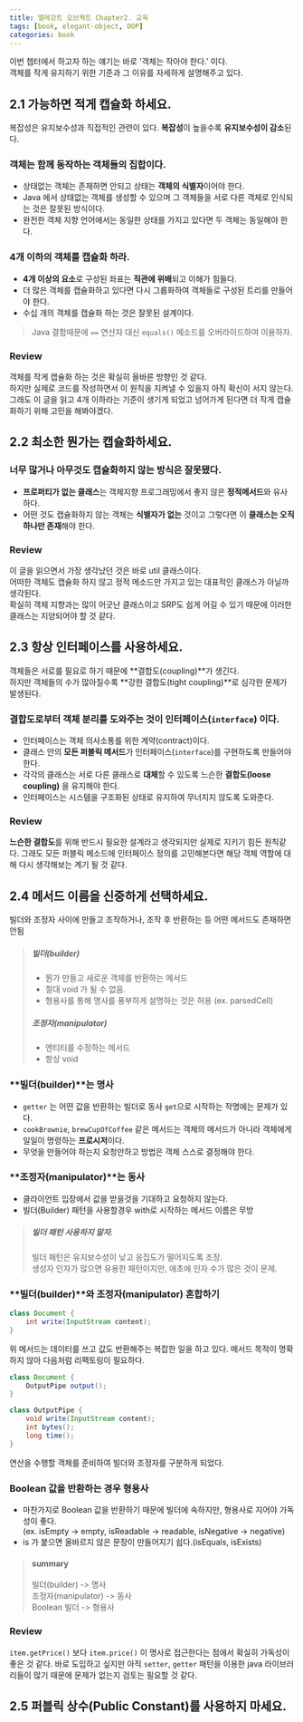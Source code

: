 ```yaml
---
title: 엘레강트 오브젝트 Chapter2. 교육
tags: [book, elegant-object, OOP]
categories: book
---
```


이번 챕터에서 하고자 하는 얘기는 바로 '객체는 작아야 한다.' 이다.  
객체를 작게 유지하기 위한 기준과 그 이유를 자세하게 설명해주고 있다.

<!--more-->


## 2.1 가능하면 적게 캡슐화 하세요.

복잡성은 유지보수성과 직접적인 관련이 있다. **복잡성**이 높을수록 **유지보수성이 감소**된다.

### 객체는 함께 동작하는 객체들의 집합이다.
- 상태없는 객체는 존재하면 안되고 상태는 **객체의 식별자**이어야 한다.
- Java 에서 상태없는 객체를 생성할 수 있으며 그 객체들을 서로 다른 객체로 인식되는 것은 잘못된 방식이다.
- 완전한 객체 지향 언어에서는 동일한 상태를 가지고 있다면 두 객체는 동일해야 한다.

### 4개 이하의 객체를 캡슐화 하라.
- **4개 이상의 요소**로 구성된 좌표는 **직관에 위배**되고 이해가 힘들다.
- 더 많은 객체를 캡슐화하고 있다면 다시 그룹화하여 객체들로 구성된 트리를 만들어야 한다.
- 수십 개의 객체를 캡슐화 하는 것은 잘못된 설계이다.

> Java 결함때문에 `==` 연산자 대신 `equals()` 메소드를 오버라이드하여 이용하자. 

### Review

객체를 작게 캡슐화 하는 것은 확실히 올바른 방향인 것 같다.  
하지만 실제로 코드를 작성하면서 이 원칙을 지켜낼 수 있을지 아직 확신이 서지 않는다.
그래도 이 글을 읽고 4개 이하라는 기준이 생기게 되었고 넘어가게 된다면 더 작게 캡슐화하기 위해 고민을 해봐야겠다. 



## 2.2 최소한 뭔가는 캡슐화하세요.

### 너무 많거나 아무것도 캡슐화하지 않는 방식은 잘못됐다.
- **프로퍼티가 없는 클래스**는 객체지향 프로그래밍에서 좋지 않은 **정적메서드**와 유사하다.
- 어떤 것도 캡슐화하지 않는 객체는 **식별자가 없는** 것이고 그렇다면 이 **클래스는 오직 하나만 존재**해야 한다.

### Review
이 글을 읽으면서 가장 생각났던 것은 바로 util 클래스이다.  
어떠한 객체도 캡슐화 하지 않고 정적 메소드만 가지고 있는 대표적인 클래스가 아닐까 생각된다.  
확실히 객체 지향과는 많이 어긋난 클래스이고 SRP도 쉽게 어길 수 있기 때문에 이러한 클래스는 지양되어야 할 것 같다.


## 2.3 항상 인터페이스를 사용하세요.

객체들은 서로를 필요로 하기 때문에 **결합도(coupling)**가 생긴다.  
하지만 객체들의 수가 많아질수록 **강한 결합도(tight coupling)**로 심각한 문제가 발생된다.

### 결합도로부터 객체 분리를 도와주는 것이 **인터페이스(`interface`)** 이다.
- 인터페이스는 객체 의사소통를 위한 계약(contract)이다.
- 클래스 안의 **모든 퍼블릭 메서드**가 인터페이스(`interface`)를 구현하도록 만들어야 한다.
- 각각의 클래스는 서로 다른 클래스로 **대체**할 수 있도록 느슨한 **결합도(loose coupling)** 을 유지해야 한다.
- 인터페이스는 시스템을 구조화된 상태로 유지하여 무너지지 않도록 도와준다.


### Review

**느슨한 결합도**를 위해 반드시 필요한 설계라고 생각되지만 실제로 지키기 힘든 원칙같다.
그래도 모든 퍼블릭 메소드에 인터페이스 정의를 고민해본다면 해당 객체 역할에 대해 다시 생각해보는 계기 될 것 같다.

## 2.4 메서드 이름을 신중하게 선택하세요.

빌더와 조정자 사이에 만들고 조작하거나, 조작 후 반환하는 등 어떤 메서드도 존재하면 안됨

> ##### **빌더(builder)**
> - 뭔가 만들고 새로운 객체를 반환하는 메서드
> - 절대 void 가 될 수 없음.
> - 형용사를 통해 명사를 풍부하게 설명하는 것은 허용 (ex. parsedCell)
>
> ##### **조정자(manipulator)**
> - 엔티티를 수정하는 메서드
> - 항상 void

### **빌더(builder)**는 **명사**
- `getter` 는 어떤 값을 반환하는 빌더로 동사 `get`으로 시작하는 작명에는 문제가 있다.
- `cookBrownie`, `brewCupOfCoffee` 같은 메서드는 객체의 메서드가 아니라 객체에게 일일이 명령하는 **프로시저**이다.
- 무엇을 만들어야 하는지 요청만하고 방법은 객체 스스로 결정해야 한다. 

### **조정자(manipulator)**는 **동사**
- 클라이언트 입장에서 값을 받을것을 기대하고 요청하지 않는다.
- 빌더(Builder) 패턴을 사용할경우 with로 시작하는 메서드 이름은 무방

> ##### 빌더 패턴 사용하지 말자.
> 빌더 패턴은 유지보수성이 낮고 응집도가 떨어지도록 조장.  
> 생성자 인자가 많으면 유용한 패턴이지만, 애초에 인자 수가 많은 것이 문제.

### **빌더(builder)**와 **조정자(manipulator)** 혼합하기

```java
class Document {
    int write(InputStream content);
}
```

위 메서드는 데이터를 쓰고 값도 반환해주는 복잡한 일을 하고 있다. 메서드 목적이 명확하지 않아 다음처럼 리팩토링이 필요하다. 

```java
class Document {
    OutputPipe output();
}

class OutputPipe {
    void write(InputStream content);
    int bytes();
    long time();
}
```
연산을 수행할 객체를 준비하여 빌더와 조정자를 구분하게 되었다.

### Boolean 값을 반환하는 경우 **형용사**

- 마찬가지로 Boolean 값을 반환하기 때문에 빌더에 속하지만, 형용사로 지어야 가독성이 좋다.  
(ex. isEmpty -> empty, isReadable -> readable, isNegative -> negative)
- is 가 붙으면 올바르지 않은 문장이 만들어지기 쉽다.(isEquals, isExists) 


> #### summary
> 빌더(builder) -> 명사  
> 조정자(manipulator) -> 동사  
> Boolean 빌더 -> 형용사

### Review
`item.getPrice()` 보다 `item.price()` 이 명사로 접근한다는 점에서 확실히 가독성이 좋은 것 같다.
바로 도입하고 싶지만 아직 `setter`, `getter` 패턴을 이용한 java 라이브러리들이 많기 때문에 문제가 없는지 검토는 필요할 것 같다.  


## 2.5 퍼블릭 상수(Public Constant)를 사용하지 마세요.

